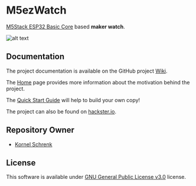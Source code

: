# M5ezWatch

[M5Stack ESP32 Basic Core](https://m5stack.com/collections/m5-core/products/basic-core-iot-development-kit) based **maker watch**.

![alt text](../master/M5ezWatch.png "M5ezWatch")

## Documentation

The project documentation is available on the GitHub project [Wiki](https://github.com/kornel-schrenk/M5ezWatch/wiki). 

The [Home](https://github.com/kornel-schrenk/M5ezWatch/wiki) page provides more information about the motivation behind the project. 

The [Quick Start Guide](https://github.com/kornel-schrenk/M5ezWatch/wiki/Quick-Start-Guide) will help to build your own copy!

The project can also be found on [hackster.io](https://www.hackster.io/korsch14/m5ezwatch-b4517c).

## Repository Owner 

* [Kornel Schrenk](http://www.schrenk.hu)

## License

This software is available under [GNU General Public License v3.0](../master/LICENSE) license.

